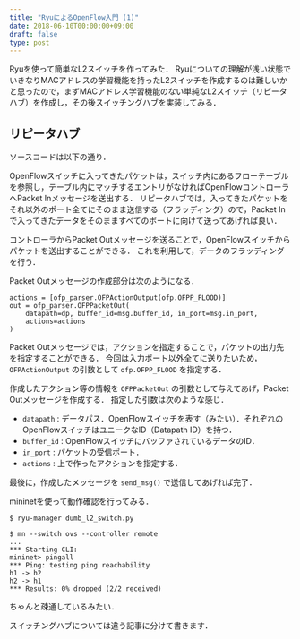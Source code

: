 ```yaml
---
title: "RyuによるOpenFlow入門 (1)"
date: 2018-06-10T00:00:00+09:00
draft: false
type: post
---
```


Ryuを使って簡単なL2スイッチを作ってみた．
Ryuについての理解が浅い状態でいきなりMACアドレスの学習機能を持ったL2スイッチを作成するのは難しいかと思ったので，まずMACアドレス学習機能のない単純なL2スイッチ（リピータハブ）を作成し，その後スイッチングハブを実装してみる．

## リピータハブ
ソースコードは以下の通り．

<script src="https://gist-it.appspot.com/github/mas9612/ryu-study/blob/master/dumb_l2_switch.py"></script>

OpenFlowスイッチに入ってきたパケットは，スイッチ内にあるフローテーブルを参照し，テーブル内にマッチするエントリがなければOpenFlowコントローラへPacket Inメッセージを送出する．
リピータハブでは，入ってきたパケットをそれ以外のポート全てにそのまま送信する（フラッディング）ので，Packet Inで入ってきたデータをそのまますべてのポートに向けて送ってあげれば良い．

コントローラからPacket Outメッセージを送ることで，OpenFlowスイッチからパケットを送出することができる．
これを利用して，データのフラッディングを行う．

Packet Outメッセージの作成部分は次のようになる．

    actions = [ofp_parser.OFPActionOutput(ofp.OFPP_FLOOD)]
    out = ofp_parser.OFPPacketOut(
        datapath=dp, buffer_id=msg.buffer_id, in_port=msg.in_port,
        actions=actions
    )

Packet Outメッセージでは，アクションを指定することで，パケットの出力先を指定することができる．
今回は入力ポート以外全てに送りたいため， `OFPActionOutput` の引数として `ofp.OFPP_FLOOD` を指定する．

作成したアクション等の情報を `OFPPacketOut` の引数として与えてあげ，Packet Outメッセージを作成する．
指定した引数は次のような感じ．

* `datapath` : データパス．OpenFlowスイッチを表す（みたい）．それぞれのOpenFlowスイッチはユニークなID（Datapath ID）を持つ．
* `buffer_id` : OpenFlowスイッチにバッファされているデータのID．
* `in_port` : パケットの受信ポート．
* `actions` : 上で作ったアクションを指定する．

最後に，作成したメッセージを `send_msg()` で送信してあげれば完了．

mininetを使って動作確認を行ってみる．

    $ ryu-manager dumb_l2_switch.py

    $ mn --switch ovs --controller remote
    ...
    *** Starting CLI:
    mininet> pingall
    *** Ping: testing ping reachability
    h1 -> h2
    h2 -> h1
    *** Results: 0% dropped (2/2 received)

ちゃんと疎通しているみたい．

スイッチングハブについては違う記事に分けて書きます．

